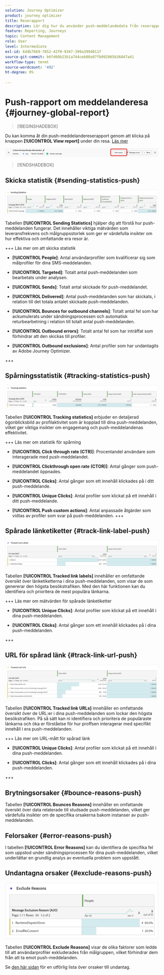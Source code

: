 ```yaml
---
solution: Journey Optimizer
product: journey optimizer
title: Reserapport
description: Lär dig hur du använder push-meddelandedata från reserapporten
feature: Reporting, Journeys
topic: Content Management
role: User
level: Intermediate
exl-id: 6d4b7669-7852-42f0-9347-399a3994011f
source-git-commit: b6fd60b23b1a744ceb80a97fb092065b36847a41
workflow-type: tm+mt
source-wordcount: '492'
ht-degree: 0%

---
```


# Push-rapport om meddelanderesa {#journey-global-report}

>[!BEGINSHADEBOX]

Du kan komma åt din push-meddelandereserapport genom att klicka på knappen **[!UICONTROL View report]** under din resa. [Läs mer](report-gs-cja.md)

![](assets/report-access-jo.png)

>[!ENDSHADEBOX]

## Skicka statistik {#sending-statistics-push}

![](assets/cja-campaign-push-sending-stat.png)

Tabellen **[!UICONTROL Sending Statistics]** hjälper dig att förstå hur push-meddelanden fungerar. Det innehåller viktiga mätvärden som leveransfrekvens och målgruppsstorlek som ger er värdefulla insikter om hur effektiva och omfattande era resor är.

+++ Läs mer om att skicka statistik

* **[!UICONTROL People]**: Antal användarprofiler som kvalificerar sig som målprofiler för dina SMS-meddelanden.

* **[!UICONTROL Targeted]**: Totalt antal push-meddelanden som bearbetats under analysen.

* **[!UICONTROL Sends]**: Totalt antal skickade för push-meddelandet.

* **[!UICONTROL Delivered]**: Antal push-meddelanden som har skickats, i relation till det totala antalet skickade push-meddelanden.

* **[!UICONTROL Bounces for outbound channels]**: Totalt antal fel som har ackumulerats under sändningsprocessen och automatisk returbearbetning i relation till totalt antal push-meddelanden.

* **[!UICONTROL Outbound errors]**: Totalt antal fel som har inträffat som förhindrar att den skickas till profiler.

* **[!UICONTROL Outbound exclusions]**: Antal profiler som har undantagits av Adobe Journey Optimizer.

+++

## Spårningsstatistik {#tracking-statistics-push}

![](assets/cja-campaign-push-track-stat.png)

Tabellen **[!UICONTROL Tracking statistics]** erbjuder en detaljerad ögonblicksbild av profilaktivitet som är kopplad till dina push-meddelanden, vilket ger viktiga insikter om engagemang och push-meddelandenas effektivitet.

+++ Läs mer om statistik för spårning

* **[!UICONTROL Click through rate (CTR)]**: Procentandel användare som interagerade med push-meddelandet.

* **[!UICONTROL Clickthrough open rate (CTOR)]**: Antal gånger som push-meddelandet öppnades.

* **[!UICONTROL Clicks]**: Antal gånger som ett innehåll klickades på i ditt push-meddelande.

* **[!UICONTROL Unique Clicks]**: Antal profiler som klickat på ett innehåll i ditt push-meddelande.

* **[!UICONTROL Push custom actions]**: Antal anpassade åtgärder som vidtas av profiler som svar på push-meddelanden.
+++

## Spårade länketiketter {#track-link-label-push}

![](assets/cja-campaign-push-link-labels.png)

Tabellen **[!UICONTROL Tracked link labels]** innehåller en omfattande översikt över länketiketterna i dina push-meddelanden, som visar de som genererar den högsta besökstrafiken. Med den här funktionen kan du identifiera och prioritera de mest populära länkarna.

+++ Läs mer om mätvärden för spårade länketiketter

* **[!UICONTROL Unique Clicks]**: Antal profiler som klickat på ett innehåll i dina push-meddelanden.

* **[!UICONTROL Clicks]**: Antal gånger som ett innehåll klickades på i dina push-meddelanden.

+++

## URL för spårad länk {#track-link-url-push}

![](assets/cja-campaign-push-link-urls.png)

Tabellen **[!UICONTROL Tracked link URLs]** innehåller en omfattande översikt över de URL:er i dina push-meddelanden som lockar den högsta besökstrafiken. På så sätt kan ni identifiera och prioritera de populäraste länkarna och öka er förståelse för hur proffsen interagerar med specifikt innehåll i era push-meddelanden.

+++ Läs mer om URL-mått för spårad länk

* **[!UICONTROL Unique Clicks]**: Antal profiler som klickat på ett innehåll i dina push-meddelanden.

* **[!UICONTROL Clicks]**: Antal gånger som ett innehåll klickades på i dina push-meddelanden.

+++

## Brytningsorsaker {#bounce-reasons-push}

Tabellen **[!UICONTROL Bounces Reasons]** innehåller en omfattande översikt över data relaterade till studsade push-meddelanden, vilket ger värdefulla insikter om de specifika orsakerna bakom instanser av push-meddelanden.

## Felorsaker {#error-reasons-push}

I tabellen **[!UICONTROL Error Reasons]** kan du identifiera de specifika fel som uppstod under sändningsprocessen för dina push-meddelanden, vilket underlättar en grundlig analys av eventuella problem som uppstått.

## Undantagna orsaker {#exclude-reasons-push}

![](assets/cja-campaign-push-excluded.png)

Tabellen **[!UICONTROL Exclude Reasons]** visar de olika faktorer som ledde till att användarprofiler exkluderades från målgruppen, vilket förhindrar dem från att ta emot push-meddelanden.

Se [den här sidan](exclusion-list.md) för en utförlig lista över orsaker till undantag.
